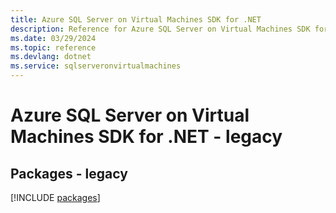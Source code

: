 ```yaml
---
title: Azure SQL Server on Virtual Machines SDK for .NET
description: Reference for Azure SQL Server on Virtual Machines SDK for .NET
ms.date: 03/29/2024
ms.topic: reference
ms.devlang: dotnet
ms.service: sqlserveronvirtualmachines
---
```

# Azure SQL Server on Virtual Machines SDK for .NET - legacy
## Packages - legacy
[!INCLUDE [packages](sql-server-on-virtual-machines-index.md)]